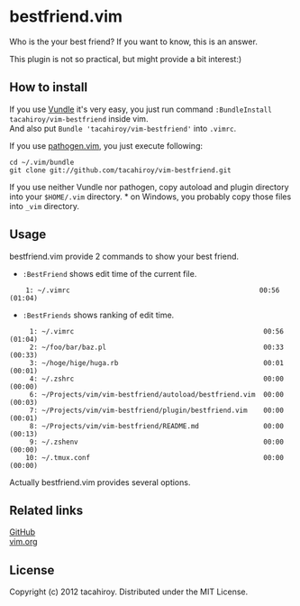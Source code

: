 bestfriend.vim
==========

Who is the your best friend?
If you want to know, this is an answer.

This plugin is not so practical, but might provide a bit interest:)

How to install
----------
If you use [Vundle](https://github.com/gmarik/vundle.git) it's very easy, you just run command `:BundleInstall tacahiroy/vim-bestfriend`
inside vim.  
And also put `Bundle 'tacahiroy/vim-bestfriend'` into `.vimrc`.

If you use [pathogen.vim](https://github.com/tpope/vim-pathogen), you just execute following:

    cd ~/.vim/bundle
    git clone git://github.com/tacahiroy/vim-bestfriend.git

If you use neither Vundle nor pathogen, copy autoload and plugin directory  
into your `$HOME/.vim` directory.
\* on Windows, you probably copy those files into `_vim` directory.

Usage
----------
bestfriend.vim provide 2 commands to show your best friend.

* `:BestFriend` shows edit time of the current file.
```
    1: ~/.vimrc                                               00:56 (01:04)
```

* `:BestFriends` shows ranking of edit time.
```
     1: ~/.vimrc                                               00:56 (01:04)
     2: ~/foo/bar/baz.pl                                       00:33 (00:33)
     3: ~/hoge/hige/huga.rb                                    00:01 (00:01)
     4: ~/.zshrc                                               00:00 (00:00)
     6: ~/Projects/vim/vim-bestfriend/autoload/bestfriend.vim  00:00 (00:03)
     7: ~/Projects/vim/vim-bestfriend/plugin/bestfriend.vim    00:00 (00:01)
     8: ~/Projects/vim/vim-bestfriend/README.md                00:00 (00:13)
     9: ~/.zshenv                                              00:00 (00:00)
    10: ~/.tmux.conf                                           00:00 (00:00)
```

Actually bestfriend.vim provides several options.

Related links
----------

[GitHub](https://github.com/tacahiroy/vim-bestfriend)  
[vim.org](http://www.vim.org/scripts/script.php?script_id=4037)

License
----------

Copyright (c) 2012 tacahiroy. Distributed under the MIT License.

